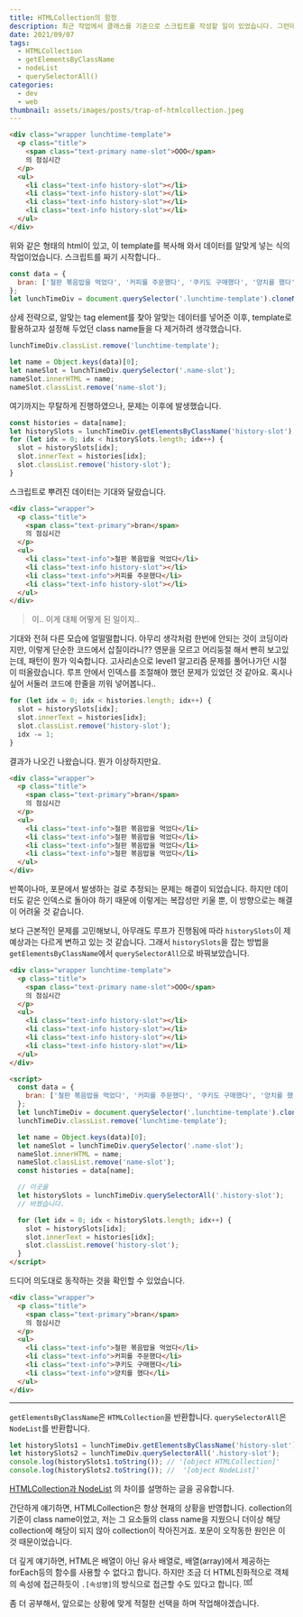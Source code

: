 ```yaml
---
title: HTMLCollection의 함정
description: 최근 작업에서 클래스를 기준으로 스크립트를 작성할 일이 있었습니다. 그런데, 이 작업 도중 선뜻 이해가 가지 않는 일이 생겨 삽질을 했습니다. 그 삽질의 기억을 기록합니다.
date: 2021/09/07
tags:
  - HTMLCollection
  - getElementsByClassName
  - nodeList
  - querySelectorAll()
categories:
  - dev
  - web
thumbnail: assets/images/posts/trap-of-htmlcollection.jpeg
---
```


```html
<div class="wrapper lunchtime-template">
  <p class="title">
    <span class="text-primary name-slot">OOO</span>
    의 점심시간
  </p>
  <ul>
    <li class="text-info history-slot"></li>
    <li class="text-info history-slot"></li>
    <li class="text-info history-slot"></li>
    <li class="text-info history-slot"></li>
  </ul>
</div>
```

위와 같은 형태의 html이 있고, 이 template를 복사해 와서 데이터를 알맞게 넣는 식의 작업이었습니다.
스크립트를 짜기 시작합니다..

```javascript
const data = {
  bran: ['철판 볶음밥을 먹었다', '커피를 주문했다', '쿠키도 구매했다', '양치를 했다'],
};
let lunchTimeDiv = document.querySelector('.lunchtime-template').cloneNode(true);
```

상세 전략으로, 알맞는 tag element를 찾아 알맞는 데이터를 넣어준 이후, template로 활용하고자 설정해 두었던 class name들을 다 제거하려 생각했습니다.

```javascript
lunchTimeDiv.classList.remove('lunchtime-template');

let name = Object.keys(data)[0];
let nameSlot = lunchTimeDiv.querySelector('.name-slot');
nameSlot.innerHTML = name;
nameSlot.classList.remove('name-slot');
```

여기까지는 무탈하게 진행하였으나, 문제는 이후에 발생했습니다.

```javascript
const histories = data[name];
let historySlots = lunchTimeDiv.getElementsByClassName('history-slot');
for (let idx = 0; idx < historySlots.length; idx++) {
  slot = historySlots[idx];
  slot.innerText = histories[idx];
  slot.classList.remove('history-slot');
}
```

스크립트로 뿌려진 데이터는 기대와 달랐습니다.

```html
<div class="wrapper">
  <p class="title">
    <span class="text-primary">bran</span>
    의 점심시간
  </p>
  <ul>
    <li class="text-info">철판 볶음밥을 먹었다</li>
    <li class="text-info history-slot"></li>
    <li class="text-info">커피를 주문했다</li>
    <li class="text-info history-slot"></li>
  </ul>
</div>
```

> 이.. 이게 대체 어떻게 된 일이지..

기대와 전혀 다른 모습에 얼떨떨합니다. 아무리 생각처럼 한번에 안되는 것이 코딩이라지만, 이렇게 단순한 코드에서 삽질이라니??
영문을 모르고 어리둥절 해서 빤히 보고있는데, 패턴이 뭔가 익숙합니다. 고사리손으로 level1 알고리즘 문제를 풀어나가던 시절이 떠올랐습니다. 루프 안에서 인덱스를 조절해야 했던 문제가 있었던 것 같아요. 혹시나 싶어 서둘러 코드에 한줄을 끼워 넣어봅니다..

```javascript
for (let idx = 0; idx < histories.length; idx++) {
  slot = historySlots[idx];
  slot.innerText = histories[idx];
  slot.classList.remove('history-slot');
  idx -= 1;
}
```

결과가 나오긴 나왔습니다. 뭔가 이상하지만요.

```html
<div class="wrapper">
  <p class="title">
    <span class="text-primary">bran</span>
    의 점심시간
  </p>
  <ul>
    <li class="text-info">철판 볶음밥을 먹었다</li>
    <li class="text-info">철판 볶음밥을 먹었다</li>
    <li class="text-info">철판 볶음밥을 먹었다</li>
    <li class="text-info">철판 볶음밥을 먹었다</li>
  </ul>
</div>
```

반쪽이나마, 포문에서 발생하는 걸로 추정되는 문제는 해결이 되었습니다. 하지만 데이터도 같은 인덱스로 돌아야 하기 때문에 이렇게는 복잡성만 키울 뿐, 이 방향으로는 해결이 어려울 것 같습니다.

보다 근본적인 문제를 고민해보니, 아무래도 루프가 진행됨에 따라 `historySlots`이 제 예상과는 다르게 변하고 있는 것 같습니다. 그래서 `historySlots`을 잡는 방법을 `getElementsByClassName`에서 `querySelectorAll`으로 바꿔보았습니다.

```html
<div class="wrapper lunchtime-template">
  <p class="title">
    <span class="text-primary name-slot">OOO</span>
    의 점심시간
  </p>
  <ul>
    <li class="text-info history-slot"></li>
    <li class="text-info history-slot"></li>
    <li class="text-info history-slot"></li>
    <li class="text-info history-slot"></li>
  </ul>
</div>

<script>
  const data = {
    bran: ['철판 볶음밥을 먹었다', '커피를 주문했다', '쿠키도 구매했다', '양치를 했다'],
  };
  let lunchTimeDiv = document.querySelector('.lunchtime-template').cloneNode(true);
  lunchTimeDiv.classList.remove('lunchtime-template');

  let name = Object.keys(data)[0];
  let nameSlot = lunchTimeDiv.querySelector('.name-slot');
  nameSlot.innerHTML = name;
  nameSlot.classList.remove('name-slot');
  const histories = data[name];

  // 이곳을
  let historySlots = lunchTimeDiv.querySelectorAll('.history-slot');
  // 바꿨습니다.

  for (let idx = 0; idx < historySlots.length; idx++) {
    slot = historySlots[idx];
    slot.innerText = histories[idx];
    slot.classList.remove('history-slot');
  }
</script>
```

드디어 의도대로 동작하는 것을 확인할 수 있었습니다.

```html
<div class="wrapper">
  <p class="title">
    <span class="text-primary">bran</span>
    의 점심시간
  </p>
  <ul>
    <li class="text-info">철판 볶음밥을 먹었다</li>
    <li class="text-info">커피를 주문했다</li>
    <li class="text-info">쿠키도 구매했다</li>
    <li class="text-info">양치를 했다</li>
  </ul>
</div>
```

---

`getElementsByClassName`은 `HTMLCollection`을 반환합니다.
`querySelectorAll`은 `NodeList`를 반환합니다.

```javascript
let historySlots1 = lunchTimeDiv.getElementsByClassName('history-slot');
let historySlots2 = lunchTimeDiv.querySelectorAll('.history-slot');
console.log(historySlots1.toString()); // '[object HTMLCollection]'
console.log(historySlots2.toString()); //  '[object NodeList]'
```

[HTMLCollection과 NodeList](https://dev.to/theoluyi/queryselector-vs-getelementsbyclassname-nodelist-vs-htmlcollection-30gg) 의 차이를 설명하는 글을 공유합니다.

간단하게 얘기하면, HTMLCollection은 항상 현재의 상황을 반영합니다. collection의 기준이 class name이었고, 저는 그 요소들의 class name을 지웠으니 더이상 해당 collection에 해당이 되지 않아 collection이 작아진거죠. 포문이 오작동한 원인은 이 것 때문이었습니다.

더 깊게 얘기하면, HTML은 배열이 아닌 유사 배열로, 배열(array)에서 제공하는 forEach등의 함수를 사용할 수 없다고 합니다. 하지만 조금 더 HTML친화적으로 객체의 속성에 접근하듯이 `.[속성명]`의 방식으로 접근할 수도 있다고 합니다. <sup>[ref](https://devsoyoung.github.io/posts/js-htmlcollection-nodelist)</sup>

좀 더 공부해서, 앞으로는 상황에 맞게 적절한 선택을 하며 작업해야겠습니다.

